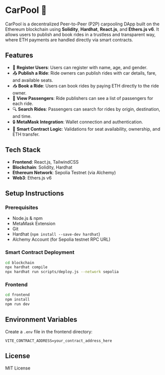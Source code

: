 
# CarPool 🚗

CarPool is a decentralized Peer-to-Peer (P2P) carpooling DApp built on the Ethereum blockchain using **Solidity**, **Hardhat**, **React.js**, and **Ethers.js v6**. It allows users to publish and book rides in a trustless and transparent way, where ETH payments are handled directly via smart contracts.

## Features

- 🧾 **Register Users**: Users can register with name, age, and gender.
- 📤 **Publish a Ride**: Ride owners can publish rides with car details, fare, and available seats.
- 📥 **Book a Ride**: Users can book rides by paying ETH directly to the ride owner.
- 👥 **View Passengers**: Ride publishers can see a list of passengers for each ride.
- 🔍 **Search Rides**: Passengers can search for rides by origin, destination, and time.
- 🔒 **MetaMask Integration**: Wallet connection and authentication.
- 🧹 **Smart Contract Logic**: Validations for seat availability, ownership, and ETH transfer.

## Tech Stack

- **Frontend**: React.js, TailwindCSS
- **Blockchain**: Solidity, Hardhat
- **Ethereum Network**: Sepolia Testnet (via Alchemy)
- **Web3**: Ethers.js v6

## Setup Instructions

### Prerequisites

- Node.js & npm
- MetaMask Extension
- Git
- Hardhat (`npm install --save-dev hardhat`)
- Alchemy Account (for Sepolia testnet RPC URL)

### Smart Contract Deployment

```bash
cd blockchain
npx hardhat compile
npx hardhat run scripts/deploy.js --network sepolia
```

### Frontend

```bash
cd frontend
npm install
npm run dev
```

## Environment Variables

Create a `.env` file in the frontend directory:

```
VITE_CONTRACT_ADDRESS=your_contract_address_here
```

## License

MIT License